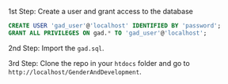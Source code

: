 1st Step:
Create a user and grant access to the database

```sql
CREATE USER 'gad_user'@'localhost' IDENTIFIED BY 'password';
GRANT ALL PRIVILEGES ON gad.* TO 'gad_user'@'localhost';
```

2nd Step:
Import the `gad.sql`.

3rd Step:
Clone the repo in your `htdocs` folder and go to `http://localhost/GenderAndDevelopment`.
